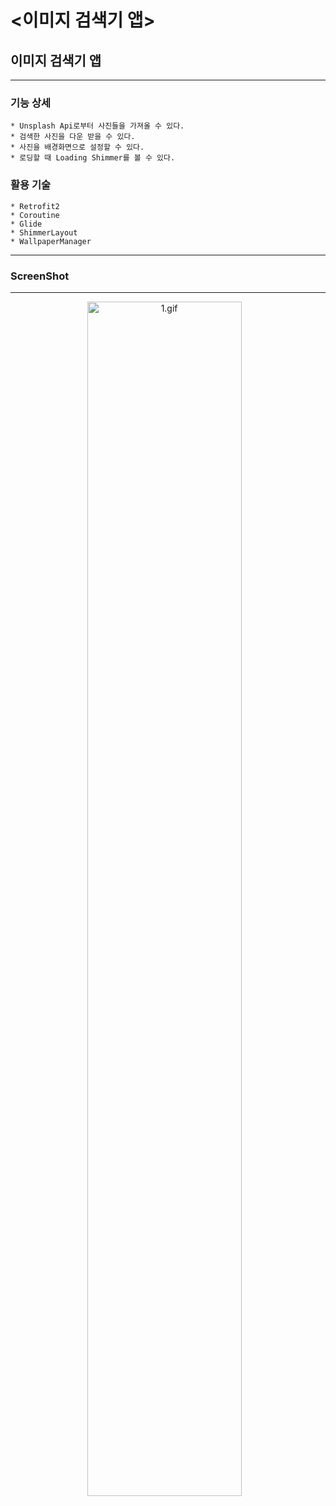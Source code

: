 # <이미지 검색기 앱>
  
## 이미지 검색기 앱

-----

### 기능 상세
    * Unsplash Api로부터 사진들을 가져올 수 있다.
    * 검색한 사진을 다운 받을 수 있다.
    * 사진을 배경화면으로 설정할 수 있다.
    * 로딩할 때 Loading Shimmer를 볼 수 있다.

### 활용 기술
    * Retrofit2
    * Coroutine
    * Glide
    * ShimmerLayout
    * WallpaperManager
  ---
  
### ScreenShot
---

<p align="center">
  <img src="../../android_Thirty_Project/images/ImageSearchApp_demo.gif" width="70%" alt="1.gif">&nbsp;&nbsp;&nbsp;
</p>
